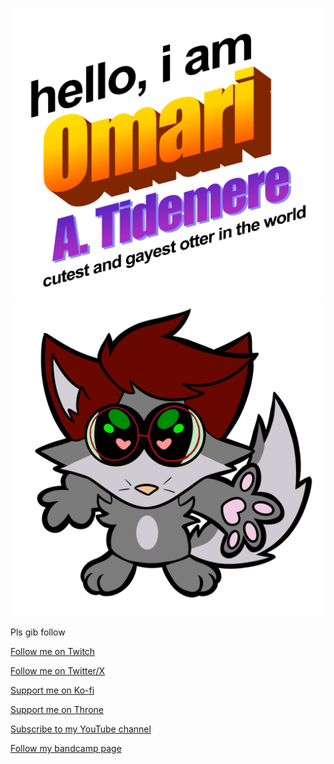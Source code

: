 ![](https://github.com/otterlyomari/otterlyomari/blob/main/omari.png)
![](https://github.com/otterlyomari/otterlyomari/blob/main/omari_chibi.png)

Pls gib follow





[Follow me on Twitch](https://www.twitch.tv/otterlyomarittv)





[Follow me on Twitter/X](https://www.twitter.com/otterlyomari)





[Support me on Ko-fi](https://www.ko-fi.com/otterlyomari)




[Support me on Throne](https://throne.com/otterlyomari)



[Subscribe to my YouTube channel](https://youtube.com/@OtterlyOmari?sub_confirmation=1)



[Follow my bandcamp page](https://symphonyoftidemere.bandcamp.com/)
<!--
**otterlyomari/otterlyomari** is a ✨ _special_ ✨ repository because its `README.md` (this file) appears on your GitHub profile.

Here are some ideas to get you started:

- 🔭 I’m currently working on ...
- 🌱 I’m currently learning ...
- 👯 I’m looking to collaborate on ...
- 🤔 I’m looking for help with ...
- 💬 Ask me about ...
- 📫 How to reach me: ...
- 😄 Pronouns: ...
- ⚡ Fun fact: ...
-->

